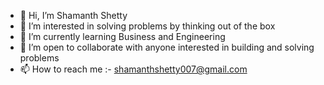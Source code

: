 - 👋 Hi, I’m Shamanth Shetty
- 👀 I’m interested in solving problems by thinking out of the box
- 🌱 I’m currently learning Business and Engineering 
- 💞️ I’m  open to collaborate with anyone interested in building and solving problems
- 📫 How to reach me :- shamanthshetty007@gmail.com

<!---
shamanth-hub/shamanth-hub is a ✨ special ✨ repository because its `README.md` (this file) appears on your GitHub profile.
You can click the Preview link to take a look at your changes.
--->

